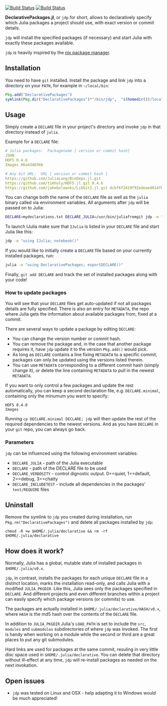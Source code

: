 [![Build Status](http://pkg.julialang.org/badges/Example_0.4.svg)](http://pkg.julialang.org/?pkg=DeclarativePackages&ver=0.4)
[![Build Status](http://pkg.julialang.org/badges/Example_0.5.svg)](http://pkg.julialang.org/?pkg=DeclarativePackages&ver=0.5)

**DeclarativePackages.jl**, or `jdp` for short, allows to declaratively specify which Julia packages a project should use, with exact version or commit details.

`jdp` will install the specified packages (if necessary) and start Julia with exactly these packages available. 

`jdp` is heavily inspired by the [nix package manager](http://nixos.org/nix/).

## Installation

You need to have `git` installed. Install the package and link `jdp` into a directory on your `PATH`, for example in `~/local/bin`:

```jl
Pkg.add("DeclarativePackages") 
symlink(Pkg.dir("DeclarativePackages")*"/bin/jdp",  "$(homedir())/local/bin/jdp")
```

## Usage

Simply create a `DECLARE` file in your project's directory and invoke `jdp` in that directory instead of `julia`. 

Example for a `DECLARE` file:
```yaml
# Julia packages:  Packagename [ version or commit hash]
JSON
HDF5 0.4.6
Images 86a43d8368

# Any Git URL:  URL [ version or commit hash ]
https://github.com/JuliaLang/BinDeps.jl.git
https://github.com/timholy/HDF5.jl.git 0.4.6
https://github.com/jakebolewski/LibGit2.jl.git dcbf6f2419f92edeae4014f0a293c66a3c053671
```

You can change both the name of the `DECLARE` file as well as the `julia` binary called via environment variables. All arguments after `jdp` will be passed on to Julia:

```bash
DECLARE=mydeclarations.txt DECLARE_JULIA=/usr/bin/juliafromgit jdp -e "println(123)"
```
To launch IJulia make sure that `IJulia` is listed in your `DECLARE` file and start Julia like this:

```bash
jdp -e "using IJulia; notebook()"
```

If you would like to initially create a `DECLARE` file based on your currently installed packages, run:

```bash
julia -e "using DeclarativePackages; exportDECLARE()"
```
Finally, `git add DECLARE` and track the set of installed packages along with your code!

### How to update packages

You will see that your `DECLARE` files get auto-updated if not all packages details are fully specified. There is also an entry for `METADATA`, the repo where Julia gets the information about available packages from, fixed at a commit.

There are several ways to update a package by editing `DECLARE`:

* You can change the version number or commit hash.
* You can remove the package and, in the case that another package requires it, have `jdp` update it to the version `Pkg.add()` would pick.
* As long as `DECLARE` contains a line fixing `METADATA` to a specific commit, packages can only be updated using the versions listed therein.
* You can use `METADATA` corresponding to a different commit hash (simply change it), or delete the line containing `METADATA` to pull in the newest `METADATA`. 

If you want to only control a few packages and update the rest automatically, you can keep a second declaration file, e.g. `DECLARE.minimal`, containing only the minumum you want to specify:

```
HDF5 0.4.0
Images
```
Running `cp DECLARE.minimal DECLARE; jdp` will then update the rest of the required dependencies to the newest versions. And as you have `DECLARE` in your `git` repo, you can always go back.

### Parameters

`jdp` can be influenced using the following environment variables:

* `DECLARE_JULIA` - path of the Julia executable
* `DECLARE` - path of the DECLARE file to be used
* `DECLARE_VERBOSITY` - control dignostic output. 0==quiet, 1==default, 2==debug, 3==chatty
* `DECLARE_INCLUDETEST` - include all dependencies in the packages' `test/REQUIRE` files

## Uninstall

Remove the symlink to `jdp` you created during installation, run `Pkg.rm("DeclarativePackages")` and delete all packages installed by `jdp`:

```
chmod -R +w $HOME/.julia/declarative && rm -rf $HOME/.julia/declarative
```

## How does it work?

Normally, Julia has a global, mutable state of installed packages in `$HOME/.julia/v0.x`.

`jdp`, in contrast, installs the packages for each unique `DECLARE` file in a distinct location, marks the installation read-only, and calls Julia with a modified `JULIA_PKGDIR`. Like this, Julia sees only the packages specified in `DECLARE`. And different projects and even different branches within a project can easily specify which package versions (or commits) to use.

The packages are actually installed in `$HOME/.julia/declarative/HASH/v0.x`, where `HASH` is the md5 hash over the contents of the `DECLARE` file.

In addition to `JULIA_PKGDIR` Julia's `LOAD_PATH` is set to include the `src`, `modules` and `submodules` subdirectories of where `jdp` was invoked. The first is handy when working on a module while the second or third are a great places to put any git submodules.

Hard links are used for packages at the same commit, resuling in very little disc space used in `$HOME/.julia/declarative`. You can delete that directory without ill-effect at any time, `jdp` will re-install packages as needed on the next invokation.

## Open issues

* `jdp` was tested on Linux and OSX - help adapting it to Windows would be much appreciated!

